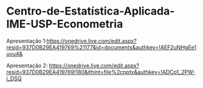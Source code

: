 # Centro-de-Estatística-Aplicada-IME-USP-Econometria


Apresentação 1:https://onedrive.live.com/edit.aspx?resid=937D0B29EA419769%21177&id=documents&authkey=!AEF2uNHgEe1uvu4&

Apresentação 2:
https://onedrive.live.com/edit.aspx?resid=937D0B29EA419769!180&ithint=file%2cpptx&authkey=!ADCp1_2PW-j_DSQ
